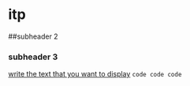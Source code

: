 # itp
##subheader 2 
### subheader 3
[write the text that you want to display](https://canvas.berklee.edu/courses/36389/assignments/539082/submissions/4348)
`
code
code
code
`